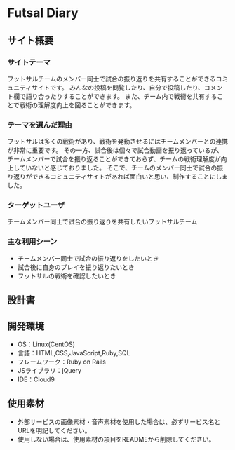 # Futsal Diary

## サイト概要
### サイトテーマ
フットサルチームのメンバー同士で試合の振り返りを共有することができるコミュニティサイトです。  みんなの投稿を閲覧したり、自分で投稿したり、コメント欄で語り合ったりすることができます。  また、チーム内で戦術を共有することで戦術の理解度向上を図ることができます。

### テーマを選んだ理由
フットサルは多くの戦術があり、戦術を発動させるにはチームメンバーとの連携が非常に重要です。  その一方、試合後は個々で試合動画を振り返っているが、チームメンバーで試合を振り返ることができておらず、チームの戦術理解度が向上していないと感じておりました。  そこで、チームのメンバー同士で試合の振り返りができるコミュニティサイトがあれば面白いと思い、制作することにしました。

### ターゲットユーザ
チームメンバー同士で試合の振り返りを共有したいフットサルチーム

### 主な利用シーン
* チームメンバー同士で試合の振り返りをしたいとき
* 試合後に自身のプレイを振り返りたいとき
* フットサルの戦術を確認したいとき

## 設計書

## 開発環境
- OS：Linux(CentOS)
- 言語：HTML,CSS,JavaScript,Ruby,SQL
- フレームワーク：Ruby on Rails
- JSライブラリ：jQuery
- IDE：Cloud9

## 使用素材
- 外部サービスの画像素材・音声素材を使用した場合は、必ずサービス名とURLを明記してください。
- 使用しない場合は、使用素材の項目をREADMEから削除してください。
